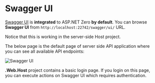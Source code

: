# Swagger UI

[Swagger UI](http://swagger.io/swagger-ui/) is **integrated** to ASP.NET Zero **by default**. You can browse **Swagger UI** from `http://localhost:22742/swagger/ui/` URL.

Notice that this is working in the server-side Host project. 

The below page is the default page of server side API application where you can see all available API endpoints:

<img src="images/swagger-ui-ng2-1.png" alt="Swagger UI" class="img-thumbnail" />

**.Web.Host** project contains a basic login page. If you login on this page, you can execute actions on Swagger UI which requires authentication.